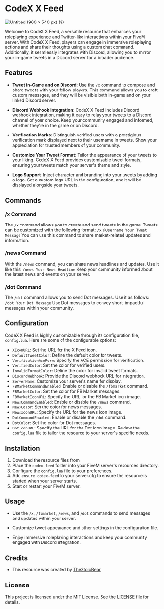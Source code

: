 # CodeX X Feed
![Untitled (960 × 540 px) (8)](https://github.com/5M-CodeX/codex-feed/assets/112611821/4b0eb33f-b804-4934-8710-d6d723c8b667)

Welcome to CodeX X Feed, a versatile resource that enhances your roleplaying experience and Twitter-like interactions within your FiveM server. With CodeX X Feed, players can engage in immersive roleplaying actions and share their thoughts using a custom chat command. Additionally, it seamlessly integrates with Discord, allowing you to mirror your in-game tweets in a Discord server for a broader audience.

## Features

- **Tweet in-Game and on Discord**: Use the `/x` command to compose and share tweets with your fellow players. This command allows you to craft custom messages, and they will be visible both in-game and on your linked Discord server.

- **Discord Webhook Integration**: CodeX X Feed includes Discord webhook integration, making it easy to relay your tweets to a Discord channel of your choice. Keep your community engaged and informed, whether they're in the game or on Discord.

- **Verification Marks**: Distinguish verified users with a prestigious verification mark displayed next to their username in tweets. Show your appreciation for trusted members of your community.

- **Customize Your Tweet Format**: Tailor the appearance of your tweets to your liking. CodeX X Feed provides customizable tweet formats, ensuring your tweets match your server's theme and style.

- **Logo Support**: Inject character and branding into your tweets by adding a logo. Set a custom logo URL in the configuration, and it will be displayed alongside your tweets.

## Commands

### /x Command

The `/x` command allows you to create and send tweets in the game. Tweets can be customized with the following format:
`/x @Username Your Tweet Message`
You can use this command to share market-related updates and information.

### /news Command

With the `/news` command, you can share news headlines and updates. Use it like this:
`/news Your News Headline`
Keep your community informed about the latest news and events on your server.

### /dot Command

The `/dot` command allows you to send Dot messages. Use it as follows:
`/dot Your Dot Message`
Use Dot messages to convey short, impactful messages within your community.

## Configuration

CodeX X Feed is highly customizable through its configuration file, `config.lua`. Here are some of the configurable options:
- `XIconURL`: Set the URL for the X Feed icon.
- `DefaultTweetColor`: Define the default color for tweets.
- `VerificationAcePerm`: Specify the ACE permission for verification.
- `VerifiedColor`: Set the color for verified users.
- `InvalidFormatColor`: Define the color for invalid tweet formats.
- `DiscordWebhook`: Provide the Discord webhook URL for integration.
- `ServerName`: Customize your server's name for display.
- `FBMarketCommandEnabled`: Enable or disable the `/fbmarket` command.
- `FBMarketColor`: Set the color for FB Market messages.
- `FBMarketIconURL`: Specify the URL for the FB Market icon image.
- `NewsCommandEnabled`: Enable or disable the `/news` command.
- `NewsColor`: Set the color for news messages.
- `NewsIconURL`: Specify the URL for the news icon image.
- `DotCommandEnabled`: Enable or disable the `/dot` command.
- `DotColor`: Set the color for Dot messages.
- `DotIconURL`: Specify the URL for the Dot icon image.
Review the `config.lua` file to tailor the resource to your server's specific needs.

## Installation

1. Download the resource files from 
2. Place the `codex-feed` folder into your FiveM server's resources directory.
3. Configure the `config.lua` file to your preferences.
4. Add `ensure codex-feed` to your server.cfg to ensure the resource is started when your server starts.
5. Start or restart your FiveM server.

## Usage

- Use the `/x`, `/fbmarket`, `/news`, and `/dot` commands to send messages and updates within your server.

- Customize tweet appearance and other settings in the configuration file.

- Enjoy immersive roleplaying interactions and keep your community engaged with Discord integration.

## Credits

- This resource was created by [TheStoicBear](https://github.com/thestoicbear)

## License

This project is licensed under the MIT License. See the [LICENSE](LICENSE) file for details.


